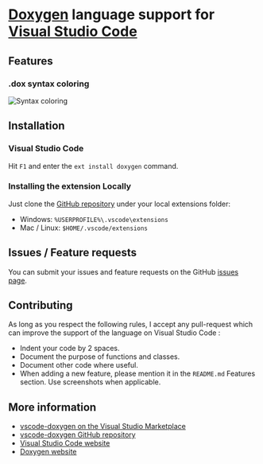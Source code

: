 # [Doxygen](http://www.doxygen.org/) language support for [Visual Studio Code](https://code.visualstudio.com/)

## Features
### .dox syntax coloring
![Syntax coloring](https://github.com/bbenoist/vscode-doxygen/raw/master/images/syntax-coloring.jpg)

## Installation
### Visual Studio Code
Hit `F1` and enter the `ext install doxygen` command.

### Installing the extension Locally
Just clone the [GitHub repository](https://github.com/bbenoist/vscode-doxygen) under your local extensions folder:
* Windows: `%USERPROFILE%\.vscode\extensions`
* Mac / Linux: `$HOME/.vscode/extensions`

## Issues / Feature requests
You can submit your issues and feature requests on the GitHub [issues page](https://github.com/bbenoist/vscode-doxygen/issues).

## Contributing
As long as you respect the following rules, I accept any pull-request which can improve the support of the language on Visual Studio Code :
* Indent your code by 2 spaces.
* Document the purpose of functions and classes.
* Document other code where useful.
* When adding a new feature, please mention it in the `README.md` Features section. Use screenshots when applicable.

## More information
* [vscode-doxygen on the Visual Studio Marketplace](https://marketplace.visualstudio.com/items/bbenoist.doxygen)
* [vscode-doxygen GitHub repository](https://github.com/bbenoist/vscode-doxygen)
* [Visual Studio Code website](http://code.visualstudio.com/)
* [Doxygen website](http://www.doxygen.org/)

